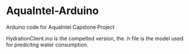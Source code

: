 # AquaIntel-Arduino

Arduino code for AquaIntel Capstone Project

HydrationClient.ino is the compelted version, the .h file is the model used for predicitng water consumption.